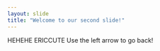```yaml
---
layout: slide
title: "Welcome to our second slide!"
---
```

HEHEHE ERICCUTE
Use the left arrow to go back!
